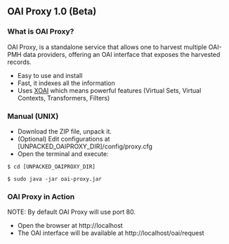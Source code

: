 ## OAI Proxy 1.0 (Beta)

### What is OAI Proxy?

OAI Proxy, is a standalone service that allows one to harvest multiple OAI-PMH data providers, offering an OAI interface that exposes the harvested records.

- Easy to use and install
- Fast, it indexes all the information
- Uses [XOAI](http://github.com/lyncode/xoai) which means powerful features (Virtual Sets, Virtual Contexts, Transformers, Filters)


### Manual (UNIX)

- Download the ZIP file, unpack it.
- (Optional) Edit configurations at [UNPACKED_OAIPROXY_DIR]/config/proxy.cfg 
- Open the terminal and execute:

``$ cd [UNPACKED_OAIPROXY_DIR]``

``$ sudo java -jar oai-proxy.jar``

### OAI Proxy in Action

NOTE: By default OAI Proxy will use port 80.

- Open the browser at http://localhost
- The OAI interface will be available at http://localhost/oai/request